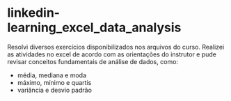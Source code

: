 # linkedin-learning_excel_data_analysis

Resolvi diversos exercícios disponibilizados nos arquivos do curso.
Realizei as atividades no excel de acordo com as orientações do instrutor e pude revisar conceitos fundamentais de análise de dados, como:
- média, mediana e moda
- máximo, mínimo e quartis
- variância e desvio padrão
